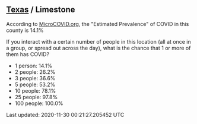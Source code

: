 
## [Texas](/united-states/texas) / Limestone

According to [MicroCOVID.org](http://microcovid.org),
the "Estimated Prevalence" of COVID in this county is 14.1%

If you interact with a certain number of people in this location
(all at once in a group, or spread out across the day), what is the chance that
1 or more of them has COVID?

- 1 person: 14.1%
- 2 people: 26.2%
- 3 people: 36.6%
- 5 people: 53.2%
- 10 people: 78.1%
- 25 people: 97.8%
- 100 people: 100.0%

Last updated: 2020-11-30 00:21:27.205452 UTC
